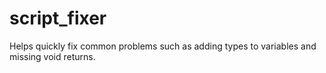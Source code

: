 # script_fixer
Helps quickly fix common problems such as adding types to variables and missing void returns.
